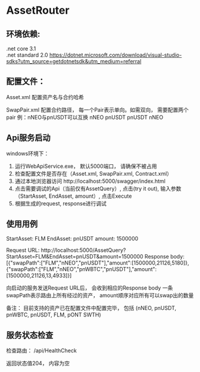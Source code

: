 # AssetRouter

## 环境依赖:
.net core 3.1   
.net standard 2.0
https://dotnet.microsoft.com/download/visual-studio-sdks?utm_source=getdotnetsdk&utm_medium=referral

## 配置文件：

Asset.xml
配置资产名与合约哈希

SwapPair.xml
配置合约路径， 每一个Pair表示单向。如需双向， 需要配置两个pair
例：nNEO与pnUSDT可以互换
  <Pair>
    <Start>nNEO</Start>
    <End>pnUSDT</End>
  </Pair>
  <Pair>
    <Start>pnUSDT</Start>
    <End>nNEO</End>
  </Pair>
  
## Api服务启动
windows环境下：
1. 运行WebApiService.exe， 默认5000端口， 请确保不被占用
2. 检查配置文件是否存在（Asset.xml, SwapPair.xml, Contract.xml）
3. 通过本地浏览器访问 http://localhost:5000/swagger/index.html
4. 点击需要调试的Api（当前仅有AssetQuery）, 点击(try it out), 输入参数（StartAsset, EndAsset, amount）,  点击Execute
5. 根据生成的request, response进行调试

## 使用用例
StartAsset: FLM
EndAsset: pnUSDT
amount: 1500000

Request URL:
http://localhost:5000/AssetQuery?StartAsset=FLM&EndAsset=pnUSDT&amount=1500000
Response body:
[{"swapPath":["FLM","nNEO","pnUSDT"],"amount":[1500000,21126,5180]},{"swapPath":["FLM","nNEO","pnWBTC","pnUSDT"],"amount":[1500000,21126,13,4933]}]

向启动的服务发送Request URL后， 会收到相应的Response body
一条swapPath表示路由上所有经过的资产， amount顺序对应所有可以swap出的数量


备注： 目前支持的资产已在配置文件中配置完毕， 包括 (nNEO, pnUSDT, pnWBTC, pnUSDT, FLM, pONT SWTH)

## 服务状态检查

检查路由：
/api/HealthCheck

返回状态值204， 内容为空
